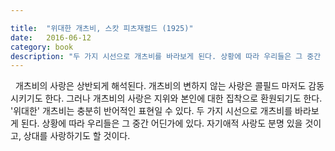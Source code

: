 ```yaml
---

title:  "위대한 개츠비, 스캇 피츠재럴드 (1925)"
date:   2016-06-12
category: book
description: "두 가지 시선으로 개츠비를 바라보게 된다. 상황에 따라 우리들은 그 중간 어딘가에 있다. 자기애적 사랑도 분명 있을 것이고, 상대를 사랑하기도 할 것이다."
---
```


&nbsp; 개츠비의 사랑은 상반되게 해석된다. 개츠비의 변하지 않는 사랑은 콜필드 마저도 감동시키기도 한다. 그러나 개츠비의 사랑은 지위와 본인에 대한 집착으로 환원되기도 한다. '위대한' 개츠비는 충분히 반어적인 표현일 수 있다. 두 가지 시선으로 개츠비를 바라보게 된다. 상황에 따라 우리들은 그 중간 어딘가에 있다. 자기애적 사랑도 분명 있을 것이고, 상대를 사랑하기도 할 것이다.
